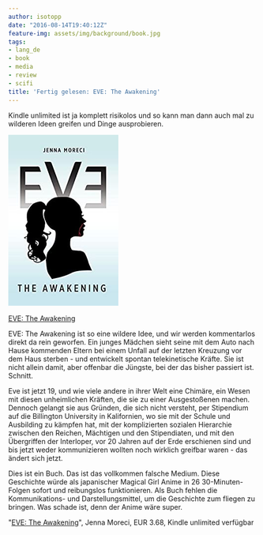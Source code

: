 ```yaml
---
author: isotopp
date: "2016-08-14T19:40:12Z"
feature-img: assets/img/background/book.jpg
tags:
- lang_de
- book
- media
- review
- scifi
title: 'Fertig gelesen: EVE: The Awakening'
---
```

Kindle unlimited ist ja komplett risikolos und so kann man dann auch mal zu wilderen Ideen greifen und Dinge ausprobieren.

[![](/uploads/2016/08/eve-awakening.jpg)](https://www.amazon.de/dp/B00XKSLHPQ)

[EVE: The Awakening](https://www.amazon.de/dp/B00XKSLHPQ)

EVE: The Awakening ist so eine wildere Idee, und wir werden kommentarlos direkt da rein geworfen. Ein junges Mädchen sieht seine mit dem Auto nach Hause kommenden Eltern bei einem Unfall auf der letzten Kreuzung vor dem Haus sterben - und entwickelt spontan telekinetische Kräfte. Sie ist nicht allein damit, aber offenbar die Jüngste, bei der das bisher passiert ist. Schnitt.

Eve ist jetzt 19, und wie viele andere in ihrer Welt eine Chimäre, ein Wesen mit diesen unheimlichen Kräften, die sie zu einer Ausgestoßenen machen. Dennoch gelangt sie aus Gründen, die sich nicht versteht, per Stipendium auf die Billington University in Kalifornien, wo sie mit der Schule und Ausbilding zu kämpfen hat, mit der komplizierten sozialen Hierarchie zwischen den Reichen, Mächtigen und den Stipendiaten, und mit den Übergriffen der Interloper, vor 20 Jahren auf der Erde erschienen sind und bis jetzt weder kommunizieren wollten noch wirklich greifbar waren - das ändert sich jetzt.

Dies ist ein Buch. Das ist das vollkommen falsche Medium. Diese Geschichte würde als japanischer Magical Girl Anime in 26 30-Minuten-Folgen sofort und reibungslos funktionieren. Als Buch fehlen die Kommunikations- und Darstellungsmittel, um die Geschichte zum fliegen zu bringen. Was schade ist, denn der Anime wäre super.

"[EVE: The Awakening](https://www.amazon.de/dp/B00XKSLHPQ)", Jenna Moreci, EUR 3.68, Kindle unlimited verfügbar

